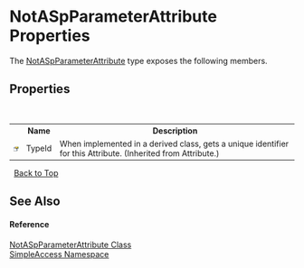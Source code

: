 # NotASpParameterAttribute Properties
 

The <a href="T_SimpleAccess_NotASpParameterAttribute">NotASpParameterAttribute</a> type exposes the following members.


## Properties
&nbsp;<table><tr><th></th><th>Name</th><th>Description</th></tr><tr><td>![Public property](media/pubproperty.gif "Public property")</td><td>TypeId</td><td>
When implemented in a derived class, gets a unique identifier for this Attribute.
 (Inherited from Attribute.)</td></tr></table>&nbsp;
<a href="#notaspparameterattribute-properties">Back to Top</a>

## See Also


#### Reference
<a href="T_SimpleAccess_NotASpParameterAttribute">NotASpParameterAttribute Class</a><br /><a href="N_SimpleAccess">SimpleAccess Namespace</a><br />